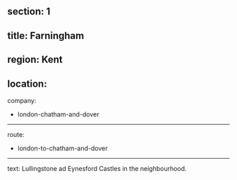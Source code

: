 section: 1
----
title: Farningham
----
region: Kent
----
location: 
----
company:
- london-chatham-and-dover
----
route:
- london-to-chatham-and-dover
----
text: Lullingstone ad Eynesford Castles in the neighbourhood.
